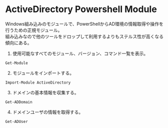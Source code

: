 # ActiveDirectory Powershell Module
Windows組み込みのモジュールで、PowerShellからAD環境の情報取得や操作を行うための正規モジュール。  
組み込みなので他のツールをドロップして利用するよりもステルス性が高くなる傾向にある。

1. 使用可能なすべてのモジュール、バージョン、コマンド一覧を表示。
```
Get-Module
```

2. モジュールをインポートする。
```
Import-Module ActiveDirectory
```

3. ドメインの基本情報を収集する。
```
Get-ADDomain
```

4. ドメインユーザの情報を取得する。
```
Get-ADUser